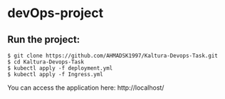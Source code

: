 # devOps-project

## Run the project:

    $ git clone https://github.com/AHMADSK1997/Kaltura-Devops-Task.git
    $ cd Kaltura-Devops-Task
    $ kubectl apply -f deployment.yml
    $ kubectl apply -f Ingress.yml

You can access the application here: http://localhost/


